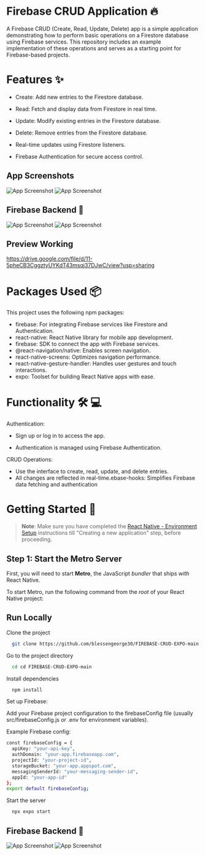 
# Firebase CRUD Application 🔥

A Firebase CRUD (Create, Read, Update, Delete) app is a simple application demonstrating how to perform basic operations on a Firestore database using Firebase services. This repository includes an example implementation of these operations and serves as a starting point for Firebase-based projects.

#  Features ✨

- Create: Add new entries to the Firestore database.

- Read: Fetch and display data from Firestore in real time.

- Update: Modify existing entries in the Firestore database.

- Delete: Remove entries from the Firestore database.

- Real-time updates using Firestore listeners.

- Firebase Authentication for secure access control.


##  App Screenshots
![App Screenshot](./screenshots/overview.png)
![App Screenshot](./screenshots/overview1.png)

##  Firebase Backend 🔐
![App Screenshot](./screenshots/backend.png)
![App Screenshot](./screenshots/backend1.png)

##  Preview Working
https://drive.google.com/file/d/11-5pheCB3CggztyUYKdT43msqj37DJwC/view?usp=sharing


# Packages Used 📦 

This project uses the following npm packages:

- firebase: For integrating Firebase services like Firestore and Authentication.
- react-native: React Native library for mobile app development.
- firebase: SDK to connect the app with Firebase services.
- @react-navigation/native: Enables screen navigation.
- react-native-screens: Optimizes navigation performance.
- react-native-gesture-handler: Handles user gestures and touch interactions.
- expo: Toolset for building React Native apps with ease.

# Functionality 🛠️  💻  

Authentication:

- Sign up or log in to access the app.

- Authentication is managed using Firebase Authentication.

CRUD Operations:

- Use the interface to create, read, update, and delete entries.
- All changes are reflected in real-time.ebase-hooks: Simplifies Firebase data fetching and authentication 

# Getting Started  🚀

>**Note**: Make sure you have completed the [React Native - Environment Setup](https://reactnative.dev/docs/environment-setup) instructions till "Creating a new application" step, before proceeding.

## Step 1: Start the Metro Server

First, you will need to start **Metro**, the JavaScript _bundler_ that ships _with_ React Native.

To start Metro, run the following command from the _root_ of your React Native project:

## Run Locally

Clone the project

```bash
  git clone https://github.com/blessengeorge30/FIREBASE-CRUD-EXPO-main
```

Go to the project directory

```bash
  cd cd FIREBASE-CRUD-EXPO-main
```

Install dependencies

```bash
  npm install
```

Set up Firebase:

Add your Firebase project configuration to the firebaseConfig file (usually src/firebaseConfig.js or .env for environment variables).

Example Firebase config:
```bash
const firebaseConfig = {
  apiKey: "your-api-key",
  authDomain: "your-app.firebaseapp.com",
  projectId: "your-project-id",
  storageBucket: "your-app.appspot.com",
  messagingSenderId: "your-messaging-sender-id",
  appId: "your-app-id"
};
export default firebaseConfig;
```

Start the server

```bash
  npx expo start
```

##  Firebase Backend 🔐
![App Screenshot](./screenshots/download.png)
![App Screenshot](./screenshots/preview.png)
